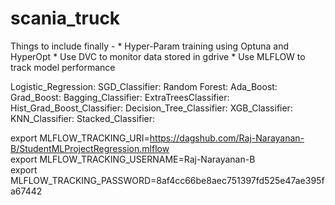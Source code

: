 # scania_truck

Things to include finally -
    * Hyper-Param training using Optuna and HyperOpt
    * Use DVC to monitor data stored in gdrive
    * Use MLFLOW to track model performance

Logistic_Regression:
SGD_Classifier:
Random Forest:
Ada_Boost:
Grad_Boost:
Bagging_Classifier:
ExtraTreesClassifier:
Hist_Grad_Boost_Classifier:
Decision_Tree_Classifier:
XGB_Classifier:
KNN_Classifier:
Stacked_Classifier:

export MLFLOW_TRACKING_URI=https://dagshub.com/Raj-Narayanan-B/StudentMLProjectRegression.mlflow \
export MLFLOW_TRACKING_USERNAME=Raj-Narayanan-B \
export MLFLOW_TRACKING_PASSWORD=8af4cc66be8aec751397fd525e47ae395fa67442